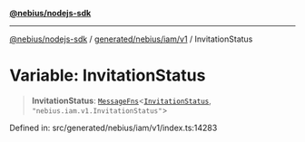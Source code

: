 [**@nebius/nodejs-sdk**](../../../../../README.md)

---

[@nebius/nodejs-sdk](../../../../../README.md) / [generated/nebius/iam/v1](../README.md) / InvitationStatus

# Variable: InvitationStatus

> **InvitationStatus**: [`MessageFns`](../../../../../runtime/protos/core/interfaces/MessageFns.md)\<[`InvitationStatus`](../interfaces/InvitationStatus.md), `"nebius.iam.v1.InvitationStatus"`\>

Defined in: src/generated/nebius/iam/v1/index.ts:14283
